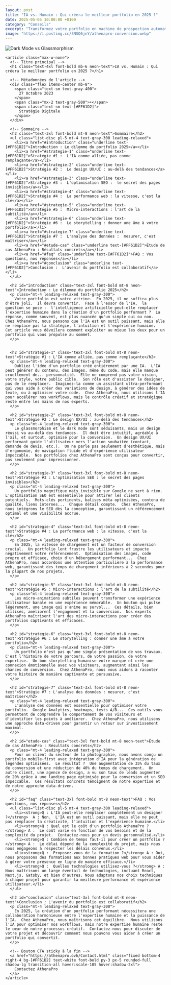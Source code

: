 ```yaml
---
layout: post
title: "IA vs. Humain : Qui créera le meilleur portfolio en 2025 ?"
date: 2025-05-05 10:00:00 +0100
category: "Conseils"
excerpt: "Transformez votre portfolio en machine de prospection automatique qui travaille 24h/24 pour vous. Anticipez les tendances design 2025 et prenez 6 mois d'avance sur vos concurrents avec AthenaPro."
image: "https://i.postimg.cc/3NSQ6jnY/athenapro-conversion.webp"
---
```


<main class="pt-24 pb-16 bg-[#0A0118] text-white font-serif">
  <div class="container mx-auto px-4 max-w-4xl">
    <div class="mb-10 rounded-xl overflow-hidden shadow-lg">
      <img src="placeholder.jpg" alt="Dark Mode vs Glassmorphism" loading="lazy" class="w-full h-72 object-cover object-center transition-transform duration-500 hover:scale-105"/>
    </div>

    <article class="max-w-none">
      <!-- Titre principal -->
      <h1 class="text-4xl font-bold mb-6 neon-text">IA vs. Humain : Qui créera le meilleur portfolio en 2025 ?</h1>

      <!-- Métadonnées de l'article -->
      <div class="flex items-center mb-8">
        <span class="text-sm text-gray-400">
          27 Octobre 2023
        </span>
        <span class="mx-2 text-gray-500">•</span>
        <span class="text-sm text-[#FF61D2]">
          Stratégie Digitale
        </span>
      </div>

      <!-- Sommaire -->
      <h2 class="text-3xl font-bold mt-8 neon-text">Sommaire</h2>
      <ul class="list-disc pl-5 mt-4 text-gray-300 leading-relaxed">
        <li><a href="#introduction" class="underline text-[#FF61D2]">Introduction : Le dilemme du portfolio 2025</a></li>
        <li><a href="#strategie-1" class="underline text-[#FF61D2]">Stratégie #1 :  L'IA comme alliée, pas comme remplaçante</a></li>
        <li><a href="#strategie-2" class="underline text-[#FF61D2]">Stratégie #2 :  Le design UX/UI : au-delà des tendances</a></li>
        <li><a href="#strategie-3" class="underline text-[#FF61D2]">Stratégie #3 :  L'optimisation SEO :  le secret des pages invisibles</a></li>
        <li><a href="#strategie-4" class="underline text-[#FF61D2]">Stratégie #4 :  La performance web : la vitesse, c'est la clé</a></li>
        <li><a href="#strategie-5" class="underline text-[#FF61D2]">Stratégie #5 :  Micro-interactions : l'art de la subtilité</a></li>
        <li><a href="#strategie-6" class="underline text-[#FF61D2]">Stratégie #6 :  Le storytelling : donner une âme à votre portfolio</a></li>
        <li><a href="#strategie-7" class="underline text-[#FF61D2]">Stratégie #7 :  L'analyse des données :  mesurer, c'est maîtriser</a></li>
        <li><a href="#etude-cas" class="underline text-[#FF61D2]">Étude de cas AthenaPro : Résultats concrets</a></li>
        <li><a href="#faq" class="underline text-[#FF61D2]">FAQ : Vos questions, nos réponses</a></li>
        <li><a href="#conclusion" class="underline text-[#FF61D2]">Conclusion :  L'avenir du portfolio est collaboratif</a></li>
      </ul>

      <h2 id="introduction" class="text-3xl font-bold mt-8 neon-text">Introduction : Le dilemme du portfolio 2025</h2>
      <p class="mt-4 leading-relaxed text-gray-300">
        Votre portfolio est votre vitrine.  En 2025, il ne suffira plus d'être joli.  Il devra convertir.  Face à l'essor de l'IA,  la question se pose :  l'intelligence artificielle peut-elle remplacer l'expertise humaine dans la création d'un portfolio performant ?  La réponse, comme souvent, est plus nuancée qu'un simple oui ou non.  Chez AthenaPro, nous pensons que l'IA est un outil puissant, mais elle ne remplace pas la stratégie, l'intuition et l'expérience humaine.  Cet article vous dévoilera comment exploiter au mieux les deux pour un portfolio qui vous propulse au sommet.
      </p>


      <h2 id="strategie-1" class="text-3xl font-bold mt-8 neon-text">Stratégie #1 : L'IA comme alliée, pas comme remplaçante</h2>
      <p class="mt-4 leading-relaxed text-gray-300">
        Oubliez l'idée d'un portfolio créé entièrement par une IA.  L'IA peut générer du contenu, des images, même du code, mais elle manque cruellement de... personnalité.  Elle ne comprend pas votre vision, votre style, votre public cible.  Son rôle est d'assister le designer, pas de le remplacer.  Imaginez-la comme un assistant ultra-performant qui vous aide à créer des variations de design, à générer des idées de texte, ou à optimiser votre code.  Chez AthenaPro, nous utilisons l'IA pour accélérer nos workflows, mais le contrôle créatif et stratégique reste entre les mains de nos experts.
      </p>

      <h2 id="strategie-2" class="text-3xl font-bold mt-8 neon-text">Stratégie #2 : Le design UX/UI : au-delà des tendances</h2>
      <p class="mt-4 leading-relaxed text-gray-300">
        Le glassmorphism et le dark mode sont séduisants, mais un design réussi va au-delà des tendances.  Il doit être intuitif, agréable à l'œil, et surtout, optimisé pour la conversion.  Un design UX/UI performant guide l'utilisateur vers l'action souhaitée (contact, demande de devis, etc.).  On ne parle pas seulement d'esthétique, mais d'ergonomie, de navigation fluide et d'expérience utilisateur impeccable.  Nos portfolios chez AthenaPro sont conçus pour convertir, pas seulement pour impressionner.
      </p>

      <h2 id="strategie-3" class="text-3xl font-bold mt-8 neon-text">Stratégie #3 : L'optimisation SEO : le secret des pages invisibles</h2>
      <p class="mt-4 leading-relaxed text-gray-300">
        Un portfolio magnifique mais invisible sur Google ne sert à rien.  L'optimisation SEO est essentielle pour attirer les clients potentiels.  Mots-clés pertinents, balises méta optimisées, contenu de qualité, liens internes...  Chaque détail compte.  Chez AthenaPro, nous intégrons le SEO dès la conception, garantissant un référencement optimal et une visibilité accrue.
      </p>

      <h2 id="strategie-4" class="text-3xl font-bold mt-8 neon-text">Stratégie #4 : La performance web : la vitesse, c'est la clé</h2>
      <p class="mt-4 leading-relaxed text-gray-300">
        En 2025, la vitesse de chargement est un facteur de conversion crucial.  Un portfolio lent frustre les utilisateurs et impacte négativement votre référencement.  Optimisation des images, code propre et efficace, choix d'un hébergement performant...  Chez AthenaPro, nous accordons une attention particulière à la performance web, garantissant des temps de chargement inférieurs à 2 secondes pour la plupart de nos projets.
      </p>

      <h2 id="strategie-5" class="text-3xl font-bold mt-8 neon-text">Stratégie #5 : Micro-interactions : l'art de la subtilité</h2>
      <p class="mt-4 leading-relaxed text-gray-300">
        Les micro-animations subtiles peuvent transformer une expérience utilisateur banale en une expérience mémorable.  Un bouton qui pulse légèrement, une image qui s'anime au survol...  Ces détails, bien utilisés, améliorent l'engagement et la conversion.  Nos experts AthenaPro maîtrisent l'art des micro-interactions pour créer des portfolios captivants et efficaces.
      </p>

      <h2 id="strategie-6" class="text-3xl font-bold mt-8 neon-text">Stratégie #6 : Le storytelling : donner une âme à votre portfolio</h2>
      <p class="mt-4 leading-relaxed text-gray-300">
        Un portfolio n'est pas qu'une simple présentation de vos travaux.  C'est l'histoire de votre parcours, de votre passion, de votre expertise.  Un bon storytelling humanise votre marque et crée une connexion émotionnelle avec vos visiteurs, augmentant ainsi les chances de conversion.  Chez AthenaPro, nous vous aidons à raconter votre histoire de manière captivante et persuasive.
      </p>

      <h2 id="strategie-7" class="text-3xl font-bold mt-8 neon-text">Stratégie #7 : L'analyse des données : mesurer, c'est maîtriser</h2>
      <p class="mt-4 leading-relaxed text-gray-300">
        L'analyse des données est essentielle pour optimiser votre portfolio.  Google Analytics, heatmaps, tests A/B...  Ces outils vous permettent de comprendre le comportement de vos visiteurs et d'identifier les points à améliorer.  Chez AthenaPro, nous utilisons une approche data-driven pour garantir un retour sur investissement maximal.
      </p>

      <h2 id="etude-cas" class="text-3xl font-bold mt-8 neon-text">Étude de cas AthenaPro : Résultats concrets</h2>
      <p class="mt-4 leading-relaxed text-gray-300">
        Pour un client du secteur de la photographie, nous avons conçu un portfolio mobile-first avec intégration d'IA pour la génération de légendes optimisées.  Le résultat ?  Une augmentation de 35% du taux de conversion et une réduction de 40% du temps de chargement.  Un autre client, une agence de design, a vu son taux de leads augmenter de 20% grâce à une landing page optimisée pour la conversion et un SEO impeccable.  Ces résultats concrets témoignent de notre expertise et de notre approche data-driven.
      </p>

      <h2 id="faq" class="text-3xl font-bold mt-8 neon-text">FAQ : Vos questions, nos réponses</h2>
      <ul class="list-disc pl-5 mt-4 text-gray-300 leading-relaxed">
        <li><strong>Q : L'IA peut-elle remplacer complètement un designer ?</strong>  A : Non.  L'IA est un outil puissant, mais elle ne peut pas remplacer la créativité, l'intuition et l'expérience humaine.</li>
        <li><strong>Q : Quel est le coût d'un portfolio AthenaPro ?</strong> A :  Le coût varie en fonction de vos besoins et de la complexité du projet.  Contactez-nous pour un devis personnalisé.</li>
        <li><strong>Q : Combien de temps faut-il pour créer un portfolio ?</strong> A :  Le délai dépend de la complexité du projet, mais nous nous engageons à respecter les délais convenus.</li>
        <li><strong>Q :  Proposez-vous de la formation ?</strong> A : Oui, nous proposons des formations aux bonnes pratiques web pour vous aider à gérer votre présence en ligne de manière efficace.</li>
        <li><strong>Q :  Quelles technologies utilisez-vous ?</strong> A : Nous maîtrisons un large éventail de technologies, incluant React, Next.js, Gatsby, et bien d'autres. Nous adaptons nos choix techniques à chaque projet pour garantir la meilleure performance et expérience utilisateur.</li>
      </ul>

      <h2 id="conclusion" class="text-3xl font-bold mt-8 neon-text">Conclusion : L'avenir du portfolio est collaboratif</h2>
      <p class="mt-4 leading-relaxed text-gray-300">
        En 2025, la création d'un portfolio performant nécessitera une collaboration harmonieuse entre l'expertise humaine et la puissance de l'IA.  Chez AthenaPro, nous maîtrisons cet équilibre.  Nous utilisons l'IA pour optimiser nos workflows, mais notre expertise humaine reste le cœur de notre processus créatif.  Contactez-nous pour discuter de votre projet et découvrir comment nous pouvons vous aider à créer un portfolio qui convertit.
      </p>

      <!-- Bouton CTA sticky à la fin -->
      <a href="https://athenapro.ovh/Contact.html" class="fixed bottom-4 right-4 bg-[#FF61D2] text-white font-bold py-3 px-5 rounded-full shadow-lg transition-all hover:scale-105 hover:shadow-2xl">
        Contactez AthenaPro
      </a>
    </article>
  </div>
</main>
